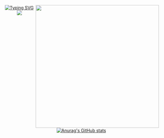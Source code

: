 <img src="https://i.pinimg.com/originals/1a/0e/cd/1a0ecd929f63806f0f0eb06900cbf17a.png" align="right" height=400>

<div align="center">
  <a href="https://git.io/typing-svg"><img src="https://readme-typing-svg.demolab.com?font=VT323&size=30&pause=1000&color=FFFFFF&multiline=true&repeat=false&height=90&separator=%3D&lines=console.log('Meu+nome+%C3%A9+Andr%C3%A9'+%2B%3D'e+programar+%C3%A9+minha+paix%C3%A3o+%3C3');" alt="Typing SVG" /></a>
  <a href="https://skillicons.dev" align="center" >
    <img src="https://skillicons.dev/icons?i=java,python,javascript,cpp,eclipse,vscode&perline=3"/>
  </a>
  
  <br><br>
  
  [![Anurag's GitHub stats](https://github-readme-stats.vercel.app/api?username=andrehsv&show_icons=true&theme=transparent)](https://github.com/anuraghazra/github-readme-stats)
</div>
